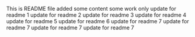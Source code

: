 This is README file
added some content
some work only
update for readme 1
update for readme 2
update for readme 3
update for readme 4
update for readme 5
update for readme 6
update for readme 7
update for readme 7
update for readme 7
update for readme 7



